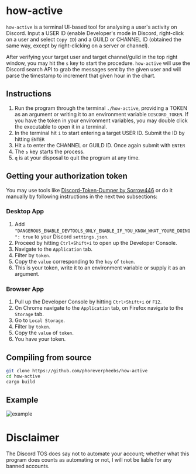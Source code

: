 # how-active
`how-active` is a terminal UI-based tool for analysing a user's activity on Discord.
Input a USER ID (enable Developer's mode in Discord, right-click on a user and select `Copy ID`)
and a GUILD or CHANNEL ID (obtained the same way, except by right-clicking on a server or channel).

After verifying your target user and target channel/guild in the top right window, 
you may hit the `s` key to start the procedure. `how-active` will use the Discord 
search API to grab the messages sent by the given user and will parse the timestamp 
to increment that given hour in the chart.

## Instructions
1. Run the program through the terminal `./how-active`, providing a TOKEN as an argument or
writing it to an environment variable `DISCORD_TOKEN`. If you have the token in your
environment variables, you may double click the executable to open it in a terminal.
2. In the terminal hit `i` to start entering a target USER ID. Submit the ID by hitting `ENTER`
3. Hit `a` to enter the CHANNEL or GUILD ID. Once again submit with `ENTER`
4. The `s` key starts the process.
5. `q` is at your disposal to quit the program at any time.

## Getting your authorization token
You may use tools like [Discord-Token-Dumper by Sorrow446](https://github.com/Sorrow446/Discord-Token-Dumper) 
or do it manually by following instructions in the next two subsections:

### Desktop App
1. Add `"DANGEROUS_ENABLE_DEVTOOLS_ONLY_ENABLE_IF_YOU_KNOW_WHAT_YOURE_DOING": true` to your Discord `settings.json`.
2. Proceed by hitting `Ctrl+Shift+i` to open up the Developer Console.
3. Navigate to the `Application` tab.
4. Filter by `token`.
5. Copy the `value` corresponding to the `key` of `token`.
6. This is your token, write it to an environment variable or supply it as an argument.

### Browser App
1. Pull up the Developer Console by hitting `Ctrl+Shift+i` or `F12`.
2. On Chrome navigate to the `Application` tab, on Firefox navigate to the `Storage` tab.
3. Go to `Local Storage`.
4. Filter by `token`.
5. Copy the `value` of `token`.
6. You have your token.

## Compiling from source
```bash
git clone https://github.com/phoreverpheebs/how-active
cd how-active
cargo build
```

## Example
![example](https://user-images.githubusercontent.com/96285600/215324004-5698b81b-b667-4382-9421-ff525178b5cf.png)

# Disclaimer
The Discord TOS does say not to automate your account; whether what this program does
counts as automating or not, I will not be liable for any banned accounts.
